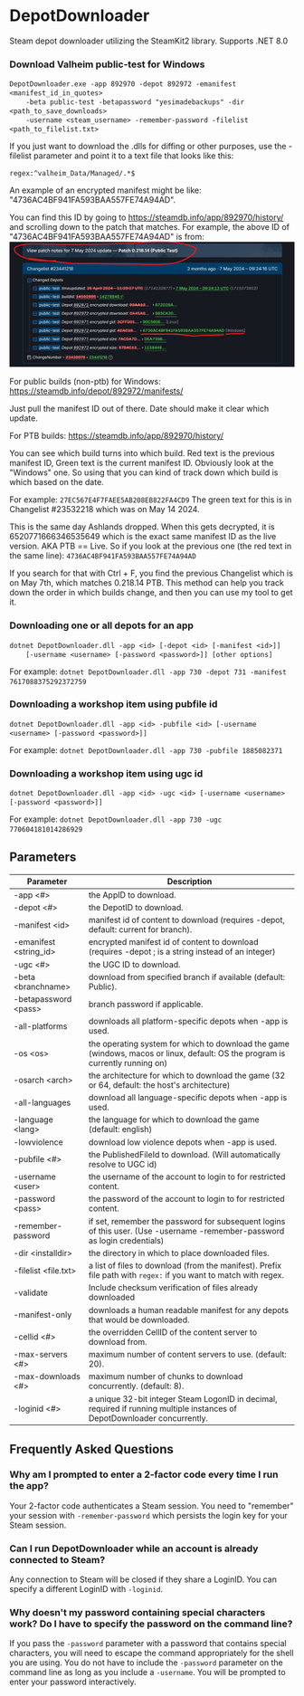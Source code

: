 DepotDownloader
===============

Steam depot downloader utilizing the SteamKit2 library. Supports .NET 8.0

### Download Valheim public-test for Windows
```
DepotDownloader.exe -app 892970 -depot 892972 -emanifest <manifest_id_in_quotes>
    -beta public-test -betapassword "yesimadebackups" -dir <path_to_save_downloads>
    -username <steam_username> -remember-password -filelist <path_to_filelist.txt>
```

If you just want to download the .dlls for diffing or other purposes, use the -filelist parameter and point it to a text file that looks like this:
```
regex:^valheim_Data/Managed/.*$
```

An example of an encrypted manifest might be like: "4736AC4BF941FA593BAA557FE74A94AD".

You can find this ID by going to https://steamdb.info/app/892970/history/ and scrolling down to the patch that matches. For example, the above ID of "4736AC4BF941FA593BAA557FE74A94AD" is from:
![img.png](img.png)

For public builds (non-ptb) for Windows: https://steamdb.info/depot/892972/manifests/

Just pull the manifest ID out of there. Date should make it clear which update.

For PTB builds: https://steamdb.info/app/892970/history/

You can see which build turns into which build. Red text is the previous manifest ID, Green text is the current manifest ID. Obviously look at the "Windows" one. So using that you can kind of track down which build is which based on the date.

For example: `27EC567E4F7FAEE5AB208EB822FA4CD9` The green text for this is in Changelist #23532218 which was on May 14 2024.

This is the same day Ashlands dropped. When this gets decrypted, it is 6520771666346535649 which is the exact same manifest ID as the live version. AKA PTB == Live. So if you look at the previous one (the red text in the same line): `4736AC4BF941FA593BAA557FE74A94AD`

If you search for that with Ctrl + F, you find the previous Changelist which is on May 7th, which matches 0.218.14 PTB. This method can help you track down the order in which builds change, and then you can use my tool to get it.


### Downloading one or all depots for an app
```
dotnet DepotDownloader.dll -app <id> [-depot <id> [-manifest <id>]]
    [-username <username> [-password <password>]] [other options]
```

For example: `dotnet DepotDownloader.dll -app 730 -depot 731 -manifest 7617088375292372759`

### Downloading a workshop item using pubfile id
```
dotnet DepotDownloader.dll -app <id> -pubfile <id> [-username <username> [-password <password>]]
```

For example: `dotnet DepotDownloader.dll -app 730 -pubfile 1885082371`

### Downloading a workshop item using ugc id
```
dotnet DepotDownloader.dll -app <id> -ugc <id> [-username <username> [-password <password>]]
```

For example: `dotnet DepotDownloader.dll -app 730 -ugc 770604181014286929`

## Parameters

Parameter | Description
--------- | -----------
-app \<#>				| the AppID to download.
-depot \<#>				| the DepotID to download.
-manifest \<id>			| manifest id of content to download (requires -depot, default: current for branch).
-emanifest \<string_id> | encrypted manifest id of content to download (requires -depot ; is a string instead of an integer)
-ugc \<#>				| the UGC ID to download.
-beta \<branchname>		| download from specified branch if available (default: Public).
-betapassword \<pass>	| branch password if applicable.
-all-platforms			| downloads all platform-specific depots when -app is used.
-os \<os>				| the operating system for which to download the game (windows, macos or linux, default: OS the program is currently running on)
-osarch \<arch>			| the architecture for which to download the game (32 or 64, default: the host's architecture)
-all-languages			| download all language-specific depots when -app is used.
-language \<lang>		| the language for which to download the game (default: english)
-lowviolence			| download low violence depots when -app is used.
-pubfile \<#>			| the PublishedFileId to download. (Will automatically resolve to UGC id)
-username \<user>		| the username of the account to login to for restricted content.
-password \<pass>		| the password of the account to login to for restricted content.
-remember-password		| if set, remember the password for subsequent logins of this user. (Use -username <username> -remember-password as login credentials)
-dir \<installdir>		| the directory in which to place downloaded files.
-filelist \<file.txt>	| a list of files to download (from the manifest). Prefix file path with `regex:` if you want to match with regex.
-validate				| Include checksum verification of files already downloaded
-manifest-only			| downloads a human readable manifest for any depots that would be downloaded.
-cellid \<#>			| the overridden CellID of the content server to download from.
-max-servers \<#>		| maximum number of content servers to use. (default: 20).
-max-downloads \<#>		| maximum number of chunks to download concurrently. (default: 8).
-loginid \<#>			| a unique 32-bit integer Steam LogonID in decimal, required if running multiple instances of DepotDownloader concurrently.


## Frequently Asked Questions

### Why am I prompted to enter a 2-factor code every time I run the app?
Your 2-factor code authenticates a Steam session. You need to "remember" your session with `-remember-password` which persists the login key for your Steam session.

### Can I run DepotDownloader while an account is already connected to Steam?
Any connection to Steam will be closed if they share a LoginID. You can specify a different LoginID with `-loginid`.

### Why doesn't my password containing special characters work? Do I have to specify the password on the command line?
If you pass the `-password` parameter with a password that contains special characters, you will need to escape the command appropriately for the shell you are using. You do not have to include the `-password` parameter on the command line as long as you include a `-username`. You will be prompted to enter your password interactively.
